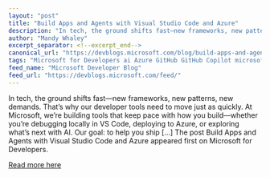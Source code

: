 ```yaml
---
layout: "post"
title: "Build Apps and Agents with Visual Studio Code and Azure"
description: "In tech, the ground shifts fast—new frameworks, new patterns, new demands. That’s why our developer ..."
author: "Mandy Whaley"
excerpt_separator: <!--excerpt_end-->
canonical_url: "https://devblogs.microsoft.com/blog/build-apps-and-agents-with-visual-studio-code-and-azure"
tags: "Microsoft for Developers ai Azure GitHub GitHub Copilot microsoft build Model Context Protocol Visual Studio Code Microsoft"
feed_name: "Microsoft Developer Blog"
feed_url: "https://devblogs.microsoft.com/feed/"
---
```


In tech, the ground shifts fast—new frameworks, new patterns, new demands. That’s why our developer tools need to move just as quickly. At Microsoft, we’re building tools that keep pace with how you build—whether you’re debugging locally in VS Code, deploying to Azure, or exploring what’s next with AI. Our goal: to help you ship […]<!--excerpt_end-->
The post Build Apps and Agents with Visual Studio Code and Azure appeared first on Microsoft for Developers.

[Read more here](https://devblogs.microsoft.com/blog/build-apps-and-agents-with-visual-studio-code-and-azure)
